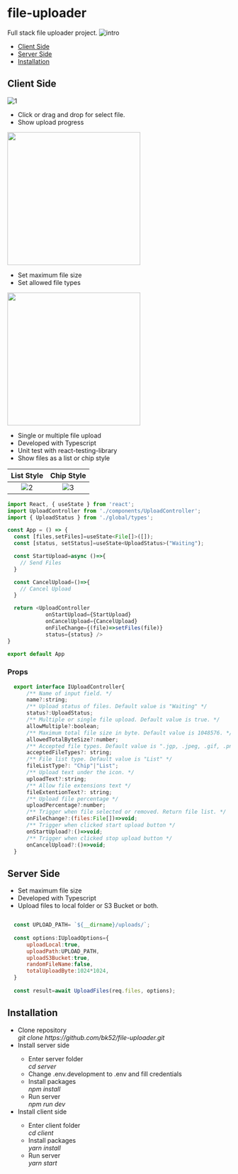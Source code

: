 # file-uploader
Full stack file uploader project.
![intro](https://user-images.githubusercontent.com/24523985/182175584-b0f20b69-3ab1-4dfd-b7e5-0263d1b8df9d.png)

- [Client Side](#client-side)
- [Server Side](#server-side)
- [Installation](#installation)

<h2 id='client-side'>Client Side</h2>

![1](https://user-images.githubusercontent.com/24523985/182175751-219380eb-a22a-415d-8f80-24959188af47.PNG)

- Click or drag and drop for select file.
- Show upload progress
<img src='https://user-images.githubusercontent.com/24523985/182177167-06d05712-9d0f-4fdb-97be-a4b9c349b02d.PNG' width=300/>

- Set maximum file size
- Set allowed file types
<img src='https://user-images.githubusercontent.com/24523985/182183264-ba2e7aee-e69f-447b-b7bb-31c092439c77.PNG' width=300/>

- Single or multiple file upload
- Developed with Typescript
- Unit test with react-testing-library
- Show files as a list or chip style

List Style             |  Chip Style
:-------------------------:|:-------------------------:
![2](https://user-images.githubusercontent.com/24523985/182176769-d70b85a6-7d3d-4c5e-99f5-fcdd925d48ed.PNG)  |  ![3](https://user-images.githubusercontent.com/24523985/182176810-e687948f-fdc8-430e-af2a-fa95d87fa737.PNG)

```js
import React, { useState } from 'react';
import UploadController from './components/UploadController';
import { UploadStatus } from './global/types';

const App = () => {
  const [files,setFiles]=useState<File[]>([]);
  const [status, setStatus]=useState<UploadStatus>("Waiting");

  const StartUpload=async ()=>{
    // Send Files
  }

  const CancelUpload=()=>{
    // Cancel Upload
  }

  return <UploadController 
            onStartUpload={StartUpload} 
            onCancelUpload={CancelUpload}
            onFileChange={(file)=>setFiles(file)}
            status={status} />
}

export default App
```

### Props

```js
  export interface IUploadController{
      /** Name of input field. */
      name?:string;
      /** Upload status of files. Default value is "Waiting" */
      status?:UploadStatus;
      /** Multiple or single file upload. Default value is true. */
      allowMultiple?:boolean;
      /** Maximum total file size in byte. Default value is 1048576. */
      allowedTotalByteSize?:number;
      /** Accepted file types. Default value is ".jgp, .jpeg, .gif, .png" */
      acceptedFileTypes?: string;
      /** File list type. Default value is "List" */
      fileListType?: "Chip"|"List";
      /** Upload text under the icon. */
      uploadText?:string;
      /** Allow file extensions text */
      fileExtentionText?: string;
      /** Upload file percentage */
      uploadPercentage?:number;
      /** Trigger when file selected or removed. Return file list. */
      onFileChange?:(files:File[])=>void;
      /** Trigger when clicked start upload button */
      onStartUpload?:()=>void;
      /** Trigger when clicked stop upload button */
      onCancelUpload?:()=>void;
  }
```

<h2 id='server-side'>Server Side</h2>

- Set maximum file size
- Developed with Typescript
- Upload files to local folder or S3 Bucket or both.

```js

  const UPLOAD_PATH= `${__dirname}/uploads/`;
  
  const options:IUploadOptions={
      uploadLocal:true,
      uploadPath:UPLOAD_PATH,
      uploadS3Bucket:true,
      randomFileName:false,
      totalUploadByte:1024*1024,
  }
  
  const result=await UploadFiles(req.files, options);
```

<h2 id='installation'>Installation</h2>

<ul>
  <li>Clone repository</li>
  <i>git clone https://github.com/bk52/file-uploader.git</i>
  <li>Install server side</li>
    <ul>
      <li>Enter server folder</li>
      <i>cd server</i>
      <li>Change .env.development to .env and fill credentials</li>
      <li>Install packages</li>
      <i>npm install</i>
      <li>Run server</li>
      <i>npm run dev</i>
    </ul>
  <li>Install client side</li>
   <ul>
      <li>Enter client folder</li>
      <i>cd client</i>
      <li>Install packages</li>
      <i>yarn install</i>
      <li>Run server</li>
      <i>yarn start</i>
    </ul>
</ul>
